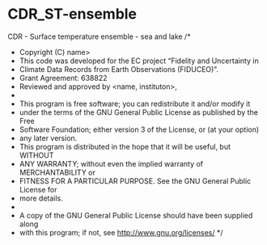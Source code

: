 # CDR_ST-ensemble
CDR - Surface temperature ensemble - sea and lake
/*
 * Copyright (C) name> <date>
 * This code was developed for the EC project “Fidelity and Uncertainty in   
 *  Climate Data Records from Earth Observations (FIDUCEO)”. 
 * Grant Agreement: 638822
 *  <Version> Reviewed and approved by <name, instituton>, <date>
 *
 * This program is free software; you can redistribute it and/or modify it
 * under the terms of the GNU General Public License as published by the Free
 * Software Foundation; either version 3 of the License, or (at your option)
 * any later version.
 * This program is distributed in the hope that it will be useful, but WITHOUT
 * ANY WARRANTY; without even the implied warranty of MERCHANTABILITY or
 * FITNESS FOR A PARTICULAR PURPOSE. See the GNU General Public License for
 * more details.
 * 
 * A copy of the GNU General Public License should have been supplied along
 * with this program; if not, see http://www.gnu.org/licenses/
*/
